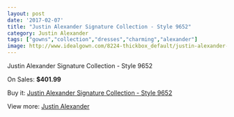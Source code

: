 ```yaml
---
layout: post
date: '2017-02-07'
title: "Justin Alexander Signature Collection - Style 9652"
category: Justin Alexander
tags: ["gowns","collection","dresses","charming","alexander"]
image: http://www.idealgown.com/8224-thickbox_default/justin-alexander-signature-collection-style-9652.jpg
---
```

Justin Alexander Signature Collection - Style 9652

On Sales: **$401.99**
<a href="https://www.idealgown.com/en/justin-alexander/3436-justin-alexander-signature-collection-style-9652.html"><amp-img layout="responsive" width="600" height="600" src="//www.idealgown.com/8224-thickbox_default/justin-alexander-signature-collection-style-9652.jpg" alt="Justin Alexander Signature Collection - Style 9652 0" /></a>
<a href="https://www.idealgown.com/en/justin-alexander/3436-justin-alexander-signature-collection-style-9652.html"><amp-img layout="responsive" width="600" height="600" src="//www.idealgown.com/8226-thickbox_default/justin-alexander-signature-collection-style-9652.jpg" alt="Justin Alexander Signature Collection - Style 9652 1" /></a>
<a href="https://www.idealgown.com/en/justin-alexander/3436-justin-alexander-signature-collection-style-9652.html"><amp-img layout="responsive" width="600" height="600" src="//www.idealgown.com/8225-thickbox_default/justin-alexander-signature-collection-style-9652.jpg" alt="Justin Alexander Signature Collection - Style 9652 2" /></a>

Buy it: [Justin Alexander Signature Collection - Style 9652](https://www.idealgown.com/en/justin-alexander/3436-justin-alexander-signature-collection-style-9652.html "Justin Alexander Signature Collection - Style 9652")

View more: [Justin Alexander](https://www.idealgown.com/en/43-justin-alexander "Justin Alexander")